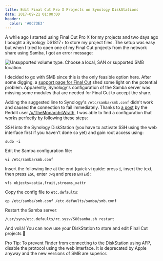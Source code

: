 ```yaml
---
title: Edit Final Cut Pro X Projects on Synology DiskStations
date: 2017-09-21 01:00:00
header:
  color: '#0C73E3'
---
```


A while ago I started using Final Cut Pro X for my projects and two days ago I bought a Synology DS1817+ to store my project files. The setup was easy but when I tried to open one of my Final Cut projects from the network share using Samba, I got an error message:

![Unsupported volume type. Choose a local, SAN or supported SMB location.](https://i.imgur.com/bKuLykl.png)

I decided to go with SMB since this is the only feasible option here. After some digging, a [support page for Final Cut](https://support.apple.com/en-us/HT207128) shed some light on the potential problem. Apparently, Synology's configuration of the Samba server was missing some modules that are needed for Final Cut to accept the share.

Adding the suggested line to Synology's `/etc/samba/smb.conf` didn't work and caused the connection to fail immediately. Thanks to [a post](https://www.reddit.com/r/synology/comments/62wuu9/which_smb_version_does_dsm_now_run_under_dsm_61/dkhyv4b/) by the Reddit user [/u/TheMonarchsWrath](https://reddit.com/u/TheMonarchsWrath), I was able to find a configuration that works perfectly by following these steps:

SSH into the Synology DiskStation (you have to activate SSH using the web interface first if you haven't done so yet) and gain root access using:

```
sudo -i
```

Edit the Samba configuration file:

```
vi /etc/samba/smb.conf
```

Insert the following line at the end (quick vi guide: press `i`, insert the text, then press `ESC`, enter `:wq` and press `ENTER`):

```
vfs objects=catia,fruit,streams_xattr
```

Copy the config file to `etc.defaults`:

```
cp /etc/samba/smb.conf /etc.defaults/samba/smb.conf
```

Restart the Samba server:

```
/usr/syno/etc.defaults/rc.sysv/S80samba.sh restart
```

And voilà! You can now use your DiskStation to store and edit Final Cut projects :tada:

Pro Tip: To prevent Finder from connecting to the DiskStation using AFP, disable the protocol using the web interface. It is deprecated by Apple anyway and the new versions of SMB are superior.
